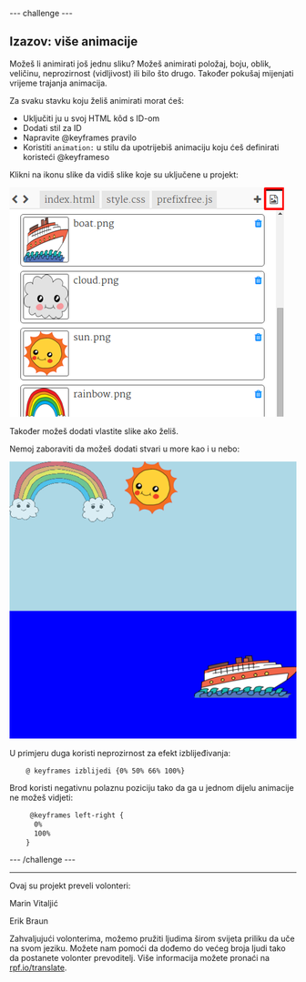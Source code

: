 --- challenge ---

## Izazov: više animacije

Možeš li animirati još jednu sliku? Možeš animirati položaj, boju, oblik, veličinu, neprozirnost (vidljivost) ili bilo što drugo. Također pokušaj mijenjati vrijeme trajanja animacija.

Za svaku stavku koju želiš animirati morat ćeš:

+ Uključiti ju u svoj HTML kȏd s ID-om
+ Dodati stil za ID
+ Napravite @keyframes pravilo
+ Koristiti `animation:` u stilu da upotrijebiš animaciju koju ćeš definirati koristeći @keyframeso

Klikni na ikonu slike da vidiš slike koje su uključene u projekt:

![screenshot](images/sunrise-images.png)

Također možeš dodati vlastite slike ako želiš.

Nemoj zaboraviti da možeš dodati stvari u more kao i u nebo:

![screenshot](images/sunrise-boat.png)

U primjeru duga koristi neprozirnost za efekt izblijeđivanja:
```
    @ keyframes izblijedi {0% 50% 66% 100%}
```    

Brod koristi negativnu polaznu poziciju tako da ga u jednom dijelu animacije ne možeš vidjeti:
```
     @keyframes left-right {
      0%   
      100% 
    }
```    

--- /challenge ---


***
Ovaj su projekt preveli volonteri:

Marin Vitaljić

Erik Braun

Zahvaljujući volonterima, možemo pružiti ljudima širom svijeta priliku da uče na svom jeziku. Možete nam pomoći da dođemo do većeg broja ljudi tako da postanete volonter prevoditelj. Više informacija možete pronaći na [rpf.io/translate](https://rpf.io/translate).
